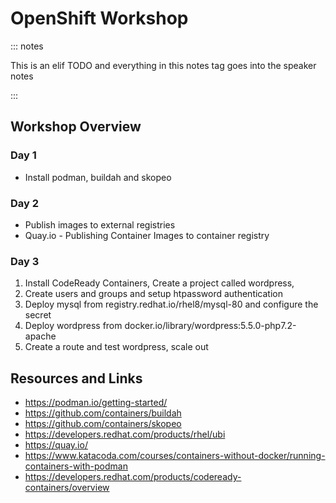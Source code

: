 OpenShift Workshop
==================

::: notes

This is an elif TODO and everything in this notes tag goes into the speaker notes

:::


Workshop Overview
-----------------

### Day 1

- Install podman, buildah and skopeo

### Day 2

- Publish images to external registries
- Quay.io - Publishing Container Images to container registry

### Day 3

1. Install CodeReady Containers, Create a project called wordpress,
2. Create users and groups and setup htpassword authentication
3. Deploy mysql from registry.redhat.io/rhel8/mysql-80 and configure the secret
4. Deploy wordpress from docker.io/library/wordpress:5.5.0-php7.2-apache
5. Create a route and test wordpress, scale out

Resources and Links
--------------------

- https://podman.io/getting-started/
- https://github.com/containers/buildah
- https://github.com/containers/skopeo
- https://developers.redhat.com/products/rhel/ubi
- https://quay.io/
- https://www.katacoda.com/courses/containers-without-docker/running-containers-with-podman
- https://developers.redhat.com/products/codeready-containers/overview
